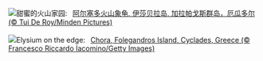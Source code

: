 ![](https://www.bing.com/th?id=OHR.GiantTortoise_ZH-CN9220903689_UHD.jpg&w=1000)甜蜜的火山家园:&nbsp;&ensp;[阿尔塞多火山象龟, 伊莎贝拉岛, 加拉帕戈斯群岛，厄瓜多尔 (© Tui De Roy/Minden Pictures)](https://www.bing.com/th?id=OHR.GiantTortoise_ZH-CN9220903689_UHD.jpg)
<br><br/>
![](https://www.bing.com/th?id=OHR.FolegandrosGreece_EN-US6921652492_UHD.jpg&w=1000)Elysium on the edge:&nbsp;&ensp;[Chora, Folegandros Island, Cyclades, Greece (© Francesco Riccardo Iacomino/Getty Images)](https://www.bing.com/th?id=OHR.FolegandrosGreece_EN-US6921652492_UHD.jpg)
<br><br/>
